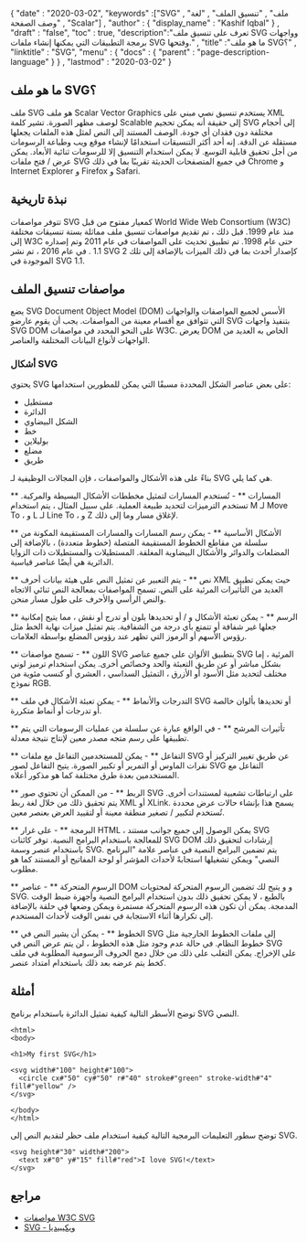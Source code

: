 {
  "date" : "2020-03-02",
  "keywords" :["SVG" , "ملف" , "تنسيق الملف" , "لغة وصف الصفحة" , "Scalar"] ,
  "author" : {
    "display_name" : "Kashif Iqbal"
} ,
  "draft" : "false",
  "toc" : true,
  "description":"تعرف على تنسيق ملف SVG وواجهات برمجة التطبيقات التي يمكنها إنشاء ملفات SVG وفتحها." ,
  "title" :"ما هو ملف SVG؟" ,
  "linktitle" : "SVG",
  "menu" : {
    "docs" : {
      "parent" : "page-description-language"
}
} ,
  "lastmod" : "2020-03-02"
}

## ما هو ملف SVG؟ ##

ملف SVG هو ملف Scalar Vector Graphics يستخدم تنسيق نصي مبني على XML لوصف مظهر الصورة. تشير كلمة Scalable إلى حقيقة أنه يمكن تحجيم SVG إلى أحجام مختلفة دون فقدان أي جودة. الوصف المستند إلى النص لمثل هذه الملفات يجعلها مستقلة عن الدقة. إنه أحد أكثر التنسيقات استخدامًا لإنشاء موقع ويب وطباعة الرسومات من أجل تحقيق قابلية التوسع. لا يمكن استخدام التنسيق إلا للرسومات ثنائية الأبعاد. يمكن عرض / فتح ملفات SVG في جميع المتصفحات الحديثة تقريبًا بما في ذلك Chrome و Internet Explorer و Firefox و Safari.

## نبذة تاريخية ##

تتوفر مواصفات SVG كمعيار مفتوح من قبل World Wide Web Consortium (W3C) منذ عام 1999. قبل ذلك ، تم تقديم مواصفات تنسيق ملف مماثلة بستة تنسيقات مختلفة إلى W3C حتى عام 1998. تم تطبيق تحديث على المواصفات في عام 2011 وتم إصداره 1.1 . في عام 2016 ، تم نشر SVG 2 كإصدار أحدث بما في ذلك الميزات بالإضافة إلى تلك الموجودة في SVG 1.1.

## مواصفات تنسيق الملف ##

يضع SVG Document Object Model (DOM) الأسس لجميع المواصفات والواجهات التي تتوافق مع أقسام معينة من المواصفات. يجب أن يقوم عارضو SVG بتنفيذ واجهات SVG DOM على النحو المحدد في مواصفات W3C. يعرض DOM الخاص به العديد من الواجهات لأنواع البيانات المختلفة والعناصر.

### أشكال SVG ###

يحتوي SVG على بعض عناصر الشكل المحددة مسبقًا التي يمكن للمطورين استخدامها:

* مستطيل<rect>
* الدائرة<circle>
* الشكل البيضاوي<ellipse>
* خط<line>
* بوليلاين<polyline>
* مضلع<polygon>
* طريق<path>

بناءً على هذه الأشكال والمواصفات ، فإن المجالات الوظيفية لـ SVG هي كما يلي.

** المسارات ** - تُستخدم المسارات لتمثيل مخططات الأشكال البسيطة والمركبة. تستخدم الترميزات لتحديد طبيعة العملية. على سبيل المثال ، يتم استخدام M لـ Move To ، و L لـ Line To ، و Z لإغلاق مسار وما إلى ذلك.

** الأشكال الأساسية ** - يمكن رسم المسارات والمسارات المستقيمة المكونة من سلسلة من مقاطع الخطوط المستقيمة المتصلة (خطوط متعددة) ، بالإضافة إلى المضلعات والدوائر والأشكال البيضاوية المغلقة. المستطيلات والمستطيلات ذات الزوايا الدائرية هي أيضًا عناصر قياسية.

** نص ** - يتم التعبير عن تمثيل النص على هيئة بيانات أحرف XML حيث يمكن تطبيق العديد من التأثيرات المرئية على النص. تسمح المواصفات بمعالجة النص ثنائي الاتجاه والنص الرأسي والأحرف على طول مسار منحن.

** الرسم ** - يمكن تعبئة الأشكال و / أو تحديدها بلون أو تدرج أو نقش ، مما يتيح إمكانية جعلها غير شفافة أو تتمتع بأي درجة من الشفافية. يتم تمثيل ميزات نهاية الخط مثل رؤوس الأسهم أو الرموز التي تظهر عند رؤوس المضلع بواسطة العلامات.

** اللون ** - تسمح مواصفات SVG بتطبيق الألوان على جميع عناصر SVG المرئية ، إما بشكل مباشر أو عن طريق التعبئة والحد وخصائص أخرى. يمكن استخدام ترميز لوني مختلف لتحديد مثل الأسود أو الأزرق ، التمثيل السداسي ، العشري أو كنسب مئوية من نموذج RGB.

** التدرجات والأنماط ** - يمكن تعبئة الأشكال في ملف SVG أو تحديدها بألوان خالصة أو تدرجات أو أنماط متكررة.

** تأثيرات المرشح ** - في الواقع عبارة عن سلسلة من عمليات الرسومات التي يتم تطبيقها على رسم متجه مصدر معين لإنتاج نتيجة معدلة.

** التفاعل ** - يمكن للمستخدمين التفاعل مع ملفات SVG عن طريق تغيير التركيز أو نقرات الماوس أو التمرير أو تكبير الصورة. يتيح التفاعل لصور SVG التفاعل مع المستخدمين بعدة طرق مختلفة كما هو مذكور أعلاه.

** الربط ** - من الممكن أن تحتوي صور SVG على ارتباطات تشعبية لمستندات أخرى. يتم تحقيق ذلك من خلال لغة ربط XML أو XLink. يسمح هذا بإنشاء حالات عرض محددة تُستخدم لتكبير / تصغير منطقة معينة أو لتقييد العرض بعنصر معين.

** البرمجة ** - على غرار HTML ، يمكن الوصول إلى جميع جوانب مستند SVG للمعالجة باستخدام البرامج النصية. توفر كائنات SVG DOM إرشادات لتحقيق ذلك باستخدام عنصر وسمة SVG. يتم تضمين البرامج النصية في عناصر علامة "البرنامج النصي" ويمكن تشغيلها استجابةً لأحداث المؤشر أو لوحة المفاتيح أو المستند كما هو مطلوب.

** الرسوم المتحركة ** - عناصر DOM<animate> و<animateMotion> و<animateColor> يتيح لك تضمين الرسوم المتحركة لمحتويات SVG. بالطبع ، لا يمكن تحقيق ذلك بدون استخدام البرامج النصية وأجهزة ضبط الوقت المدمجة. يمكن أن تكون هذه الرسوم المتحركة مستمرة ويمكن وضعها في حلقة بالإضافة إلى تكرارها أثناء الاستجابة في نفس الوقت لأحداث المستخدم.

** الخطوط ** - يمكن أن يشير النص في SVG إلى ملفات الخطوط الخارجية مثل خطوط النظام. في حالة عدم وجود مثل هذه الخطوط ، لن يتم عرض النص في SVG على الإخراج. يمكن التغلب على ذلك من خلال دمج الحروف الرسومية المطلوبة في ملف كخط يتم عرضه بعد ذلك باستخدام امتداد<text> عنصر.

## أمثلة ##
توضح الأسطر التالية كيفية تمثيل الدائرة باستخدام برنامج SVG النصي.

```
<html>
<body>

<h1>My first SVG</h1>

<svg width#"100" height#"100">
  <circle cx#"50" cy#"50" r#"40" stroke#"green" stroke-width#"4" fill#"yellow" />
</svg>

</body>
</html>
```

توضح سطور التعليمات البرمجية التالية كيفية استخدام ملف<text> حظر لتقديم النص إلى SVG.

```
<svg height#"30" width#"200">
  <text x#"0" y#"15" fill#"red">I love SVG!</text>
</svg>
```

## مراجع ##

* [مواصفات W3C SVG](https://www.w3.org/TR/SVG2/Overview.html)
* [SVG - ويكيبيديا](https://en.wikipedia.org/wiki/Scalable_Vector_Graphics)


